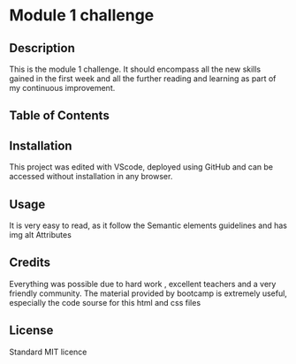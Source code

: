 # Module 1 challenge

## Description 

This is the module 1 challenge. It should encompass all the new skills gained in the first week and all the further reading and learning as part of my continuous improvement.

## Table of Contents 

## Installation

This project was edited with VScode, deployed using GitHub and can be accessed without installation in any browser.

## Usage 

It is very easy to read, as it follow the Semantic elements guidelines and has img alt Attributes

## Credits

Everything was possible due to hard work , excellent teachers and a very friendly community. The material provided by bootcamp is extremely useful, especially the code sourse for this html and css files

## License

Standard MIT licence